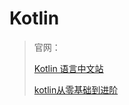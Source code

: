 # Kotlin

> 官网：
>
> [Kotlin 语言中文站](https://www.kotlincn.net/)  
>
> [kotlin从零基础到进阶](https://www.bilibili.com/video/BV1UW411t7pe?from=search&seid=2692973588617023020)